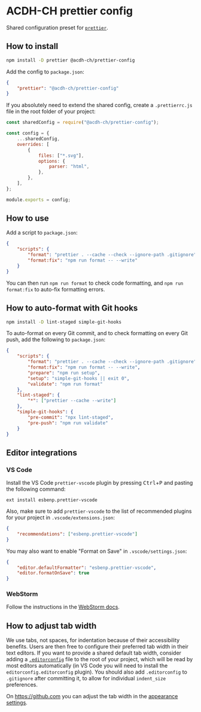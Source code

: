 # ACDH-CH prettier config

Shared configuration preset for [`prettier`](https://prettier.io/).

## How to install

```bash
npm install -D prettier @acdh-ch/prettier-config
```

Add the config to `package.json`:

```json
{
	"prettier": "@acdh-ch/prettier-config"
}
```

If you absolutely need to extend the shared config, create a `.prettierrc.js` file in the root
folder of your project:

```js
const sharedConfig = require("@acdh-ch/prettier-config");

const config = {
	...sharedConfig,
	overrides: [
		{
			files: ["*.svg"],
			options: {
				parser: "html",
			},
		},
	],
};

module.exports = config;
```

## How to use

Add a script to `package.json`:

```json
{
	"scripts": {
		"format": "prettier . --cache --check --ignore-path .gitignore",
		"format:fix": "npm run format -- --write"
	}
}
```

You can then run `npm run format` to check code formatting, and `npm run format:fix` to auto-fix
formatting errors.

## How to auto-format with Git hooks

```bash
npm install -D lint-staged simple-git-hooks
```

To auto-format on every Git commit, and to check formatting on every Git push, add the following to
`package.json`:

```json
{
	"scripts": {
		"format": "prettier . --cache --check --ignore-path .gitignore",
		"format:fix": "npm run format -- --write",
		"prepare": "npm run setup",
		"setup": "simple-git-hooks || exit 0",
		"validate": "npm run format"
	},
	"lint-staged": {
		"*": ["prettier --cache --write"]
	},
	"simple-git-hooks": {
		"pre-commit": "npx lint-staged",
		"pre-push": "npm run validate"
	}
}
```

## Editor integrations

### VS Code

Install the VS Code `prettier-vscode` plugin by pressing <kbd>Ctrl</kbd>+<kbd>P</kbd> and pasting
the following command:

```
ext install esbenp.prettier-vscode
```

Also, make sure to add `prettier-vscode` to the list of recommended plugins for your project in
`.vscode/extensions.json`:

```json
{
	"recommendations": ["esbenp.prettier-vscode"]
}
```

You may also want to enable "Format on Save" in `.vscode/settings.json`:

```json
{
	"editor.defaultFormatter": "esbenp.prettier-vscode",
	"editor.formatOnSave": true
}
```

### WebStorm

Follow the instructions in the [WebStorm docs](https://www.jetbrains.com/help/webstorm/prettier.html).

## How to adjust tab width

We use tabs, not spaces, for indentation because of their accessibility benefits. Users are then
free to configure their preferred tab width in their text editors. If you want to provide a shared
default tab width, consider adding a [`.editorconfig`](https://editorconfig.org/) file to the root
of your project, which will be read by most editors automatically (in VS Code you will need to
install the `editorconfig.editorconfig` plugin). You should also add `.editorconfig` to `.gitignore`
after committing it, to allow for individual `indent_size` preferences.

On <https://github.com> you can adjust the tab width in the
[appearance settings](https://github.com/settings/appearance#tab-size-heading).
